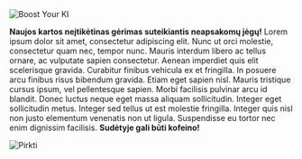 <img src="https://i.postimg.cc/26xvY79V/87098524-3068731769845701-2672899169256996864-n.png" alt="Boost Your KI" class="center">
 
<b>Naujos kartos neįtikėtinas gėrimas suteikiantis neapsakomų jėgų!</b> Lorem ipsum dolor sit amet, consectetur adipiscing elit. Nunc ut orci molestie, consectetur quam nec, tempor nunc. Mauris interdum libero ac tellus ornare, ac vulputate sapien consectetur. Aenean imperdiet quis elit scelerisque gravida. Curabitur finibus vehicula ex et fringilla. In posuere arcu finibus risus bibendum gravida. Etiam eget sapien nisl. Mauris tristique cursus ipsum, vel pellentesque sapien. Morbi facilisis pulvinar arcu id blandit. Donec luctus neque eget massa aliquam sollicitudin. Integer eget sollicitudin metus. Integer sed tellus ut est molestie fringilla. Integer quis nisl non justo elementum venenatis non ut ligula. Suspendisse eu tortor nec enim dignissim facilisis. <b>Sudėtyje gali būti kofeino!</b>

<img src="https://i.postimg.cc/c1jPpp2g/pirkti.png" alt="Pirkti" class="center">


 
 
